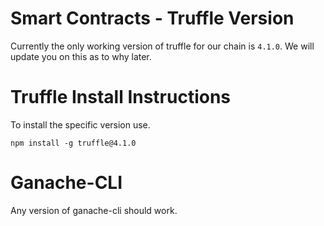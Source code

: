 # Smart Contracts - Truffle Version

Currently the only working version of truffle for our chain is `4.1.0`. We will update you on this as to why later.

# Truffle Install Instructions

To install the specific version use.

```
npm install -g truffle@4.1.0
```

# Ganache-CLI

Any version of ganache-cli should work.